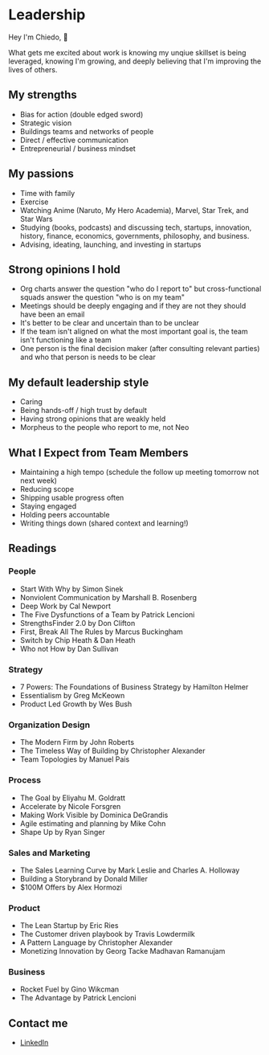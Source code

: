 # Leadership

Hey I'm Chiedo, 👋

What gets me excited about work is knowing my unqiue skillset is being leveraged, knowing I'm growing, and deeply believing that I'm improving the lives of others.

## My strengths

- Bias for action (double edged sword)
- Strategic vision
- Buildings teams and networks of people
- Direct / effective communication
- Entrepreneurial / business mindset

## My passions

- Time with family
- Exercise
- Watching Anime (Naruto, My Hero Academia), Marvel, Star Trek, and Star Wars 
- Studying (books, podcasts) and discussing tech, startups, innovation, history, finance, economics, governments, philosophy, and business.
- Advising, ideating, launching, and investing in startups

## Strong opinions I hold

- Org charts answer the question "who do I report to" but cross-functional squads answer the question "who is on my team"
- Meetings should be deeply engaging and if they are not they should have been an email
- It's better to be clear and uncertain than to be unclear
- If the team isn't aligned on what the most important goal is, the team isn't functioning like a team
- One person is the final decision maker (after consulting relevant parties) and who that person is needs to be clear

## My default leadership style

- Caring
- Being hands-off / high trust by default 
- Having strong opinions that are weakly held
- Morpheus to the people who report to me, not Neo

## What I Expect from Team Members

- Maintaining a high tempo (schedule the follow up meeting tomorrow not next week)
- Reducing scope
- Shipping usable progress often
- Staying engaged
- Holding peers accountable
- Writing things down (shared context and learning!)

## Readings

### People

- Start With Why by Simon Sinek
- Nonviolent Communication by Marshall B. Rosenberg
- Deep Work by Cal Newport
- The Five Dysfunctions of a Team by Patrick Lencioni
- StrengthsFinder 2.0 by Don Clifton
- First, Break All The Rules by Marcus Buckingham
- Switch by Chip Heath & Dan Heath
- Who not How by Dan Sullivan 

### Strategy

- 7 Powers: The Foundations of Business Strategy by Hamilton Helmer
- Essentialism by Greg McKeown
- Product Led Growth by Wes Bush

### Organization Design

- The Modern Firm by John Roberts
- The Timeless Way of Building by Christopher Alexander
- Team Topologies by Manuel Pais

### Process

- The Goal by Eliyahu M. Goldratt
- Accelerate by Nicole Forsgren
- Making Work Visible by Dominica DeGrandis
- Agile estimating and planning by Mike Cohn
- Shape Up by Ryan Singer

### Sales and Marketing

- The Sales Learning Curve by Mark Leslie and Charles A. Holloway
- Building a Storybrand by Donald Miller
- $100M Offers by Alex Hormozi

### Product 

- The Lean Startup by Eric Ries
- The Customer driven playbook by Travis Lowdermilk
- A Pattern Language by Christopher Alexander
- Monetizing Innovation by Georg Tacke Madhavan Ramanujam 

### Business

- Rocket Fuel by Gino Wikcman
- The Advantage by Patrick Lencioni

## Contact me

- [LinkedIn](https://linkedin.com/in/chiedo)

